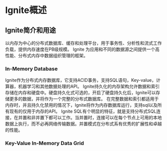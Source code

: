 # Ignite概述

## Ignite简介和用途

以内存为中心的分布式数据库、缓存和处理平台，用于事务性、分析性和流式工作负载，提供内存速度在PB级规模。
Ignite 为应用和不同的数据源之间提供一个高性能、分布式内存中数据组织管理的框架。

### In-Memory Database

Ignite作为分布式内存数据库，它支持ACID事务，支持SQL语句，Key-value，计算器，机器学习和其他数据处理的API。
Ignite持久化的内存架构允许数据和索引存储在内存和硬盘中。硬盘持久化式可选的，开启了硬盘持久化后，Ignite可以存储更多的数据，并将作为一个完整的分布式数据库。
在完整数据和索引都适用于内存时，并且持久化禁用的情况下，Ignite将作为内存数据库运行，支持sql以及所有现有的仅用于内存的API。
Ignite SQL有个明显的特征，就是支持分布式SQL连接，在并置和非并置下都可以工作。当并置时，连接可以在每个节点上可用的本地数据上执行，而不必再网络传输数据。并置模式在分布式系有优秀的扩展性和卓越的性能。

### Key-Value In-Memory Data Grid

